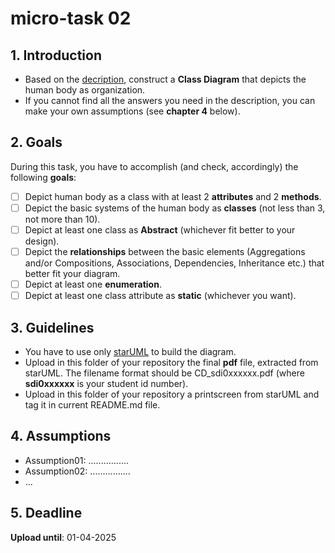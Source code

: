 # micro-task 02
## 1. Introduction
* Based on the [decription](https://www.britannica.com/science/human-body), construct a **Class Diagram** that depicts the human body as organization.
* If you cannot find all the answers you need in the description, you can make your own assumptions (see **chapter 4** below).

## 2. Goals
During this task, you have to accomplish (and check, accordingly) the following **goals**:
- [ ] Depict human body as a class with at least 2 **attributes** and 2 **methods**.
- [ ] Depict the basic systems of the human body as **classes** (not less than 3, not more than 10).
- [ ] Depict at least one class as **Abstract** (whichever fit better to your design).
- [ ] Depict the **relationships** between the basic elements (Aggregations and/or Compositions, Associations, Dependencies, Inheritance etc.) that better fit your diagram.
- [ ] Depict at least one **enumeration**.
- [ ] Depict at least one class attribute as **static** (whichever you want).

## 3. Guidelines
* You have to use only [starUML](https://staruml.io) to build the diagram.
* Upload in this folder of your repository the final **pdf** file, extracted from starUML. The filename format should be CD_sdi0xxxxxx.pdf (where **sdi0xxxxxx** is your student id number).
* Upload in this folder  of your repository a printscreen from starUML and tag it in current README.md file.


## 4. Assumptions
* Assumption01: ................
* Assumption02: ................
* ...

## 5. Deadline
**Upload until**: 01-04-2025
